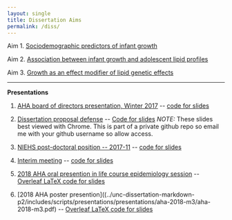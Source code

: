```yaml
---
layout: single
title: Dissertation Aims
permalink: /diss/
---
```


Aim 1. [Sociodemographic predictors of infant growth](/diss/ms1-analyses/)

Aim 2. [Association between infant growth and adolescent lipid profiles](/diss/ms2-analyses/)

Aim 3. [Growth as an effect modifier of lipid genetic effects](/diss/ms3-analyses/)

---

**Presentations**

1. [AHA board of directors presentation, Winter 2017](../../unc-dissertation-markdown/slides-nonotes.pdf) -- [code for slides](https://github.com/avonholle/presentations-2017/blob/main/AHA-feb-2017/slides.Rmd)

2. [Dissertation proposal defense](../../unc-dissertation-markdown/avh-proposal-slides-markdown-version.html) -- [Code for slides](https://github.com/avonholle/unc-dissertation-markdown/blob/main/proposal-slides/avh-proposal-slides-markdown-version.Rmd) *NOTE:* These slides best viewed with Chrome. This is part of a private github repo so email me with your github username so allow access.

3. [NIEHS post-doctoral position -- 2017-11](../unc-dissertation-markdown-p2/includes/scripts/presentations/postdoc-201711/avh-diss-slides-beamer-version-nonotes.pdf) -- [code for slides](../unc-dissertation-markdown-p2/includes/scripts/presentations/postdoc-201711/avh-diss-slides-beamer-version-nonotes.Rmd)

4. [Interim meeting](../unc-dissertation-markdown-p2/includes/scripts/presentations/interim-meeting/avh-interim-diss-slides-beamer-version-nonotes.pdf) -- [code for slides](../unc-dissertation-markdown-p2/includes/scripts/presentations/interim-meeting/avh-interim-diss-slides-beamer-version-nonotes.Rmd)

5. [2018 AHA oral presention in life course epidemiology session](../unc-dissertation-markdown-p2/includes/scripts/presentations/aha-2018-m2/aha-m2-mar2018.pdf) -- [Overleaf LaTeX code for slides](https://www.overleaf.com/read/trzmrtksswxn)

6. [2018 AHA poster presention]((../unc-dissertation-markdown-p2/includes/scripts/presentations/presentations/aha-2018-m3/aha-2018-m3.pdf) -- [Overleaf LaTeX code for slides](https://www.overleaf.com/read/ddyzyzrphshc)
